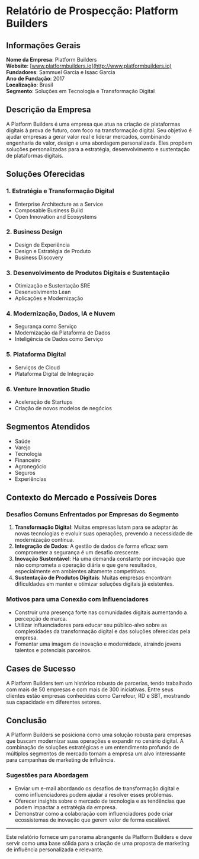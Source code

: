 # Relatório de Prospecção: Platform Builders

## Informações Gerais
**Nome da Empresa**: Platform Builders  
**Website**: [www.platformbuilders.io](http://www.platformbuilders.io)  
**Fundadores**: Sammuel Garcia e Isaac Garcia  
**Ano de Fundação**: 2017  
**Localização**: Brasil  
**Segmento**: Soluções em Tecnologia e Transformação Digital

## Descrição da Empresa
A Platform Builders é uma empresa que atua na criação de plataformas digitais à prova de futuro, com foco na transformação digital. Seu objetivo é ajudar empresas a gerar valor real e liderar mercados, combinando engenharia de valor, design e uma abordagem personalizada. Eles propõem soluções personalizadas para a estratégia, desenvolvimento e sustentação de plataformas digitais.

## Soluções Oferecidas
### 1. **Estratégia e Transformação Digital**
   - Enterprise Architecture as a Service
   - Composable Business Build
   - Open Innovation and Ecosystems

### 2. **Business Design**
   - Design de Experiência
   - Design e Estratégia de Produto
   - Business Discovery

### 3. **Desenvolvimento de Produtos Digitais e Sustentação**
   - Otimização e Sustentação SRE
   - Desenvolvimento Lean
   - Aplicações e Modernização

### 4. **Modernização, Dados, IA e Nuvem**
   - Segurança como Serviço
   - Modernização da Plataforma de Dados
   - Inteligência de Dados como Serviço

### 5. **Plataforma Digital**
   - Serviços de Cloud
   - Plataforma Digital de Integração

### 6. **Venture Innovation Studio**
   - Aceleração de Startups
   - Criação de novos modelos de negócios

## Segmentos Atendidos
- Saúde
- Varejo
- Tecnologia
- Financeiro
- Agronegócio
- Seguros
- Experiências

## Contexto do Mercado e Possíveis Dores
### **Desafios Comuns Enfrentados por Empresas do Segmento**
1. **Transformação Digital**: Muitas empresas lutam para se adaptar às novas tecnologias e evoluir suas operações, prevendo a necessidade de modernização contínua.
2. **Integração de Dados**: A gestão de dados de forma eficaz sem comprometer a segurança é um desafio crescente.
3. **Inovação Sustentável**: Há uma demanda constante por inovação que não comprometa a operação diária e que gere resultados, especialmente em ambientes altamente competitivos.
4. **Sustentação de Produtos Digitais**: Muitas empresas encontram dificuldades em manter e otimizar soluções digitais já existentes.

### **Motivos para uma Conexão com Influenciadores**
- Construir uma presença forte nas comunidades digitais aumentando a percepção de marca.
- Utilizar influenciadores para educar seu público-alvo sobre as complexidades da transformação digital e das soluções oferecidas pela empresa.
- Fomentar uma imagem de inovação e modernidade, atraindo jovens talentos e potenciais parceiros.

## Cases de Sucesso
A Platform Builders tem um histórico robusto de parcerias, tendo trabalhado com mais de 50 empresas e com mais de 300 iniciativas. Entre seus clientes estão empresas conhecidas como Carrefour, RD e SBT, mostrando sua capacidade em diferentes setores.

## Conclusão
A Platform Builders se posiciona como uma solução robusta para empresas que buscam modernizar suas operações e expandir no cenário digital. A combinação de soluções estratégicas e um entendimento profundo de múltiplos segmentos de mercado tornam a empresa um alvo interessante para campanhas de marketing de influência. 

### Sugestões para Abordagem
- Enviar um e-mail abordando os desafios de transformação digital e como influenciadores podem ajudar a resolver esses problemas.
- Oferecer insights sobre o mercado de tecnologia e as tendências que podem impactar a estratégia da empresa.
- Demonstrar como a colaboração com influenciadores pode criar ecossistemas de inovação que gerem valor de forma escalável.

---

Este relatório fornece um panorama abrangente da Platform Builders e deve servir como uma base sólida para a criação de uma proposta de marketing de influência personalizada e relevante.